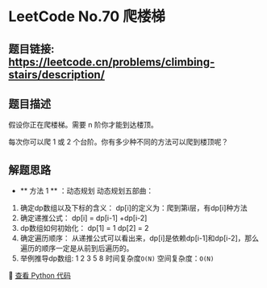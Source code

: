 # LeetCode No.70 爬楼梯

## 题目链接: https://leetcode.cn/problems/climbing-stairs/description/

## 题目描述
假设你正在爬楼梯。需要 n 阶你才能到达楼顶。

每次你可以爬 1 或 2 个台阶。你有多少种不同的方法可以爬到楼顶呢？

## 解题思路
- ** 方法 1 ** ：动态规划
动态规划五部曲：
1. 确定dp数组以及下标的含义：
dp[i]的定义为：爬到第i层，有dp[i]种方法
2. 确定递推公式：
dp[i] = dp[i-1] +dp[i-2]
3. dp数组如何初始化：
dp[1] = 1
dp[2] = 2
4. 确定遍历顺序：
从递推公式可以看出来，dp[i]是依赖dp[i-1]和dp[i-2]，那么遍历的顺序一定是从前到后遍历的。
5. 举例推导dp数组:
1 2 3 5 8
时间复杂度`O(N)` 
空间复杂度：`O(N)`





📌 [查看 Python 代码](../solutions/python/No_509_斐波那契数.py)